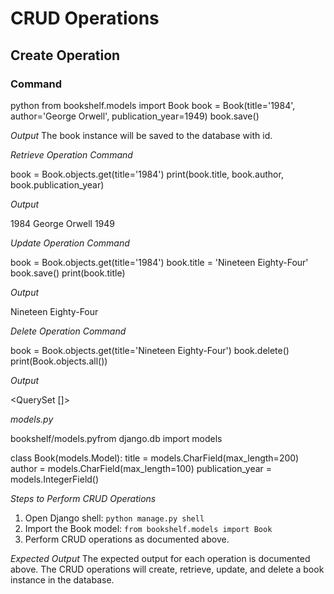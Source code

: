 # CRUD Operations

## Create Operation
### Command
python
from bookshelf.models import Book
book = Book(title='1984', author='George Orwell', publication_year=1949)
book.save()


*Output*
The book instance will be saved to the database with id.

*Retrieve Operation*
*Command*

book = Book.objects.get(title='1984')
print(book.title, book.author, book.publication_year)


*Output*

1984 George Orwell 1949


*Update Operation*
*Command*

book = Book.objects.get(title='1984')
book.title = 'Nineteen Eighty-Four'
book.save()
print(book.title)


*Output*

Nineteen Eighty-Four


*Delete Operation*
*Command*

book = Book.objects.get(title='Nineteen Eighty-Four')
book.delete()
print(Book.objects.all())


*Output*

<QuerySet []>


*models.py*

bookshelf/models.pyfrom django.db import models

class Book(models.Model):
    title = models.CharField(max_length=200)
    author = models.CharField(max_length=100)
    publication_year = models.IntegerField()


*Steps to Perform CRUD Operations*
1. Open Django shell: `python manage.py shell`
2. Import the Book model: `from bookshelf.models import Book`
3. Perform CRUD operations as documented above.

*Expected Output*
The expected output for each operation is documented above. The CRUD operations will create, retrieve, update, and delete a book instance in the database.
